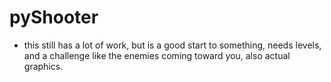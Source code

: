 # pyShooter

- this still has a lot of work, but is a good start to something, needs levels, and a challenge like the enemies coming toward you, also actual graphics.
